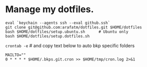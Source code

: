 # Manage my dotfiles.

```
eval `keychain --agents ssh --eval github.ssh`
git clone git@github.com:arafatm/dotfiles.git $HOME/dotfiles
bash $HOME/dotfiles/setup.ubuntu.sh      # Ubuntu only
bash $HOME/dotfiles/setup.dotfiles.sh
```

`crontab -e` # and copy text below to auto bkp specific folders
```
MAILTO=""
0 * * * * $HOME/.bkps.git.cron >> $HOME/tmp/cron.log 2>&1
```
